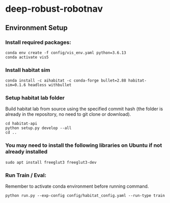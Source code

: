 # deep-robust-robotnav


## Environment Setup

### Install required packages:
```
conda env create -f config/vis_env.yaml python=3.6.13
conda activate vis5
```

### Install habitat sim
```
conda install -c aihabitat -c conda-forge bullet=2.88 habitat-sim=0.1.6 headless withbullet
```

### Setup habitat lab folder

Build habitat lab from source using the specified commit hash (the folder is already in the repository, no need to git clone or download).

```
cd habitat-api
python setup.py develop --all
cd ..
```

### You may need to install the following libraries on Ubuntu if not already installed 

```
sudo apt install freeglut3 freeglut3-dev
```

### Run Train / Eval:

Remember to activate conda environment before running command.

```
python run.py --exp-config config/habitat_config.yaml --run-type train
```
